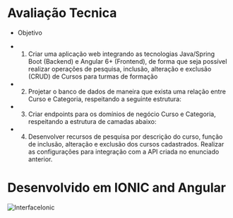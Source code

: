 # Avaliação Tecnica
   * Objetivo
   * 1. Criar uma aplicação web integrando as tecnologias Java/Spring Boot (Backend) e Angular 6+ (Frontend), de forma que seja possível realizar operações de pesquisa, inclusão, alteração e exclusão (CRUD) de Cursos para turmas de formação
    
   * 2. Projetar o banco de dados de maneira que exista uma relação entre Curso e Categoria, respeitando a seguinte estrutura:

   * 3. Criar endpoints para os domínios de negócio Curso e Categoria, respeitando a estrutura de camadas abaixo:

   * 4. Desenvolver recursos de pesquisa por descrição do curso, função de inclusão, alteração e exclusão dos cursos cadastrados. Realizar as configurações para         integração com a API criada no enunciado anterior.
  
# Desenvolvido em IONIC and Angular  
![InterfaceIonic](https://user-images.githubusercontent.com/54179303/209596486-f36f0f28-4535-4f8a-bcbf-00e15fa19850.png)
